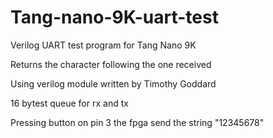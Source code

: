 # Tang-nano-9K-uart-test
Verilog UART test program for Tang Nano 9K 

Returns the character following the one received

Using verilog module written by Timothy Goddard

16 bytest queue for rx and tx

Pressing button on pin 3 the fpga send the string "12345678"
